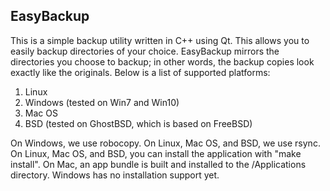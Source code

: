 ## EasyBackup

This is a simple backup utility written in C++ using Qt. This allows you to easily backup directories of your choice. EasyBackup mirrors the directories you choose to backup; in other words, the backup copies look exactly like the originals. Below is a list of supported platforms:   

1. Linux
2. Windows (tested on Win7 and Win10)
3. Mac OS
4. BSD (tested on GhostBSD, which is based on FreeBSD)   

On Windows, we use robocopy. On Linux, Mac OS, and BSD, we use rsync. On Linux, Mac OS, and BSD, you can install the application with "make install". On Mac, an app bundle is built and installed to the /Applications directory. Windows has no installation support yet.


